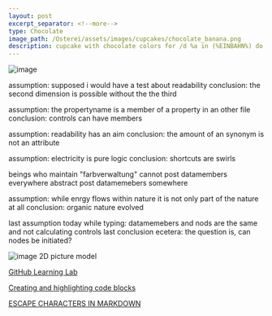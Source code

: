 ```yaml
---
layout: post
excerpt_separator: <!--more-->
type: Chocolate
image_path: /Osterei/assets/images/cupcakes/chocolate_banana.png
description: cupcake with chocolate colors for /d %a in (%EINBAHN%) do dir /b %a
---
```

![image](https://user-images.githubusercontent.com/75255909/205349051-8f201d63-f107-4553-97a4-4d7c96ed417b.png)

assumption: supposed i would have a test about readability
conclusion: the second dimension is possible without the the third

assumption: the propertyname is a member of a property in an other file
conclusion: controls can have members

assumption: readability has an aim
conclusion: the amount of an synonym is not an attribute

assumption: electricity is pure logic
conclusion: shortcuts are swirls

beings who maintain "farbverwaltung" cannot post datamembers everywhere
abstract post datamemebers somewhere

assumption: while enrgy flows within nature it is not only part of the nature at all
conclusion: organic nature evolved

last assumption today while typing: datamemebers and nods are the same and not calculating controls
last conclusion ecetera: the question is, can nodes be initiated?

![image](https://user-images.githubusercontent.com/75255909/205431353-16090c42-091d-40e7-871b-e578f7097c14.png)
2D picture model

[GitHub Learning Lab](https://github.com/apps/github-learning-lab)

[Creating and highlighting code blocks](https://docs.github.com/en/get-started/writing-on-github/working-with-advanced-formatting/creating-and-highlighting-code-blocks)

[ESCAPE CHARACTERS IN MARKDOWN](https://whatismarkdown.com/how-to-escape-markdown-characters/#:~:text=Markdown%20is%20not%20a%20new%20language%3B%20it%20is,common%20way%20is%20to%20use%20the%20backslash%20character.)
